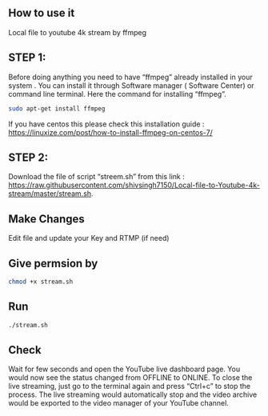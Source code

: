 ## How to use it
Local file to youtube 4k stream by ffmpeg

## STEP 1:

Before doing anything you need to have “ffmpeg” already installed in your system . You can install it through Software manager ( Software Center) or command line terminal. Here the command for installing “ffmpeg”.

```bash
sudo apt-get install ffmpeg
```

If you have centos this please check this installation guide : https://linuxize.com/post/how-to-install-ffmpeg-on-centos-7/

## STEP 2:
Download the file of script “streem.sh” from this link : https://raw.githubusercontent.com/shivsingh7150/Local-file-to-Youtube-4k-stream/master/stream.sh.

## Make Changes

Edit file and update your Key and RTMP (if need)


## Give permsion by 

```bash
chmod +x stream.sh
```

## Run

```bash
./stream.sh
```

## Check

Wait for few seconds and open the YouTube live dashboard page. You would now see the status changed from OFFLINE to ONLINE. To close the live streaming, just go to the terminal again and press “Ctrl+c” to stop the process. The live streaming would automatically stop and the video archive would be exported to the video manager of your YouTube channel.



